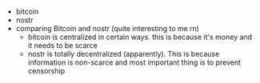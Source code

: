   * bitcoin
  * nostr
  * comparing Bitcoin and nostr (quite interesting to me rn)
    * bitcoin is centralized in certain ways. this is because it's money and it needs to be scarce
    * nostr is totally decentralized (apparently). This is because information is non-scarce and most important thing is to prevent censorship